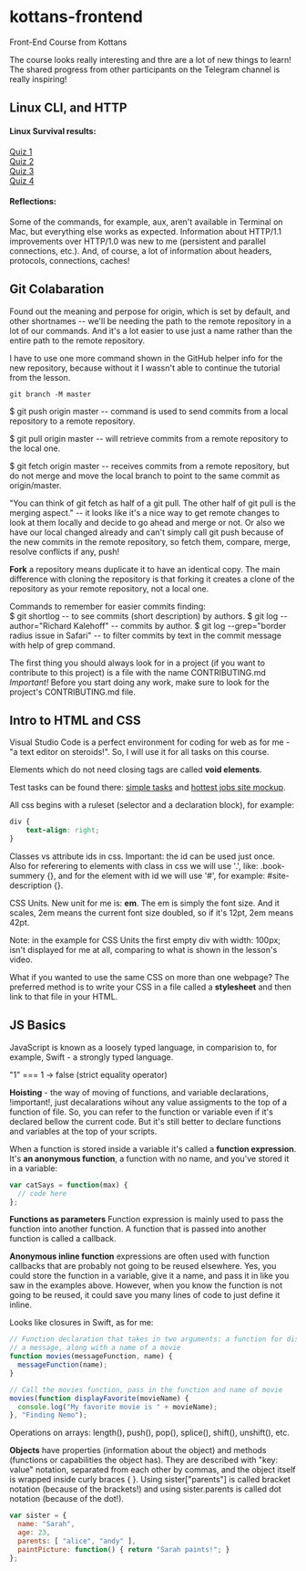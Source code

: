 # kottans-frontend
Front-End Course from Kottans

The course looks really interesting and thre are a lot of new things to learn! The shared progress from other participants on the Telegram channel is really inspiring!

## Linux CLI, and HTTP

#### Linux Survival results:  
[Quiz 1](/assets/LinuxSurvivalQuiz1.png)  
[Quiz 2](/assets/LinuxSurvivalQuiz2.png)  
[Quiz 3](/assets/LinuxSurvivalQuiz3.png)  
[Quiz 4](/assets/LinuxSurvivalQuiz4.png)  

#### Reflections:  
Some of the commands, for example, aux, aren't available in Terminal on Mac, but everything else works as expected. Information about HTTP/1.1 improvements over HTTP/1.0 was new to me (persistent and parallel connections, etc.). And, of course, a lot of information about headers, protocols, connections, caches!

## Git Colabaration

Found out the meaning and perpose for origin, which is set by default, and other shortnames -- we'll be needing the path to the remote repository in a lot of our commands. And it's a lot easier to use just a name rather than the entire path to the remote repository.  

I have to use one more command shown in the GitHub helper info for the new repository, because without it I wassn't able to continue the tutorial from the lesson.
```
git branch -M master
```

$ git push origin master -- command is used to send commits from a local repository to a remote repository.

$ git pull origin master -- will retrieve commits from a remote repository to the local one.

$ git fetch origin master -- receives commits from a remote repository, but do not merge and move the local branch to point to the same commit as origin/master.

"You can think of git fetch as half of a git pull. The other half of git pull is the merging aspect." -- it looks like it's a nice way to get remote changes to look at them locally and decide to go ahead and merge or not. Or also we have our local changed already and can't simply call git push because of the new commits in the remote repository, so fetch them, compare, merge, resolve conflicts if any, push!

**Fork** a repository means duplicate it to have an identical copy. The main difference with cloning the repository is that forking it creates a clone of the repository as your remote repository, not a local one.

Commands to remember for easier commits finding:  
$ git shortlog -- to see commits (short description) by authors.
$ git log --author="Richard Kalehoff" -- commits by author.
$ git log --grep="border radius issue in Safari" -- to filter commits by text in the commit message with help of grep command.

The first thing you should always look for in a project (if you want to contribute to this project) is a file with the name CONTRIBUTING.md  
*Important!* Before you start doing any work, make sure to look for the project's CONTRIBUTING.md file.

## Intro to HTML and CSS

Visual Studio Code is a perfect environment for coding for web as for me - "a text editor on steroids!". So, I will use it for all tasks on this course.

Elements which do not need closing tags are called **void elements**.

Test tasks can be found there: [simple tasks](task_html_css_intro/index.html) and [hottest jobs site mockup](task_html_css_intro/hottestJobsSiteMockup.html).

All css begins with a ruleset (selector and a declaration block), for example:
```css
div {
    text-align: right;
}
```

Classes vs attribute ids in css. Important: the id can be used just once.  
Also for referering to elements with class in css we will use '.', like: .book-summery {}, and for the element with id we will use '#', for example: #site-description {}.

CSS Units. New unit for me is: **em**. The em is simply the font size. And it scales, 2em means the current font size doubled, so if it's 12pt, 2em means 42pt.

Note: in the example for CSS Units the first empty div with width: 100px; isn't displayed for me at all, comparing to what is shown in the lesson's video.

What if you wanted to use the same CSS on more than one webpage? The preferred method is to write your CSS in a file called a **stylesheet** and then link to that file in your HTML.


## JS Basics


JavaScript is known as a loosely typed language, in comparision to, for example, Swift - a strongly typed language.

"1" === 1 -> false (strict equality operator)

**Hoisting** - the way of moving of functions, and variable declarations, !important!, just decalarations wihout any value assigments to the top of a function of file. So, you can refer to the function or variable even if it's declared bellow the current code. But it's still better to declare functions and variables at the top of your scripts.

When a function is stored inside a variable it's called a **function expression**. It's **an anonymous function**, a function with no name, and you've stored it in a variable:

```js
var catSays = function(max) { 
  // code here 
};
```
**Functions as parameters** Function expression is mainly used to pass the function into another function. A function that is passed into another function is called a callback.

**Anonymous inline function** expressions are often used with function callbacks that are probably not going to be reused elsewhere. Yes, you could store the function in a variable, give it a name, and pass it in like you saw in the examples above. However, when you know the function is not going to be reused, it could save you many lines of code to just define it inline.

Looks like closures in Swift, as for me:

```js
// Function declaration that takes in two arguments: a function for displaying
// a message, along with a name of a movie
function movies(messageFunction, name) {
  messageFunction(name);
}

// Call the movies function, pass in the function and name of movie
movies(function displayFavorite(movieName) {
  console.log("My favorite movie is " + movieName);
}, "Finding Nemo");
```

Operations on arrays: length(), push(), pop(), splice(), shift(), unshift(), etc.

**Objects** have properties (information about the object) and methods (functions or capabilities the object has). They are described with "key: value" notation, separated from each other by commas, and the object itself is wrapped inside curly braces { }. Using sister["parents"] is called bracket notation (because of the brackets!) and using sister.parents is called dot notation (because of the dot!).

```js
var sister = {
  name: "Sarah", 
  age: 23,
  parents: [ "alice", "andy" ],
  paintPicture: function() { return "Sarah paints!"; }
};
```